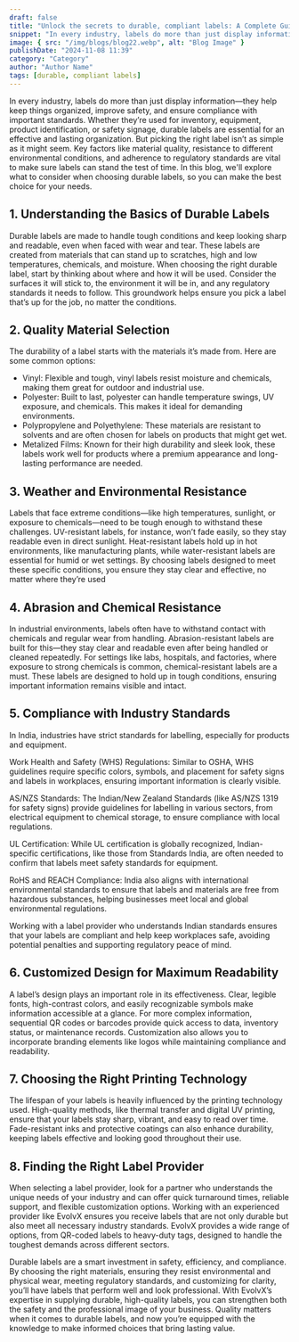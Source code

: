 ```yaml
---
draft: false
title: "Unlock the secrets to durable, compliant labels: A Complete Guide"
snippet: "In every industry, labels do more than just display information—they help keep things organized, improve safety..."
image: { src: "/img/blogs/blog22.webp", alt: "Blog Image" }
publishDate: "2024-11-08 11:39"
category: "Category"
author: "Author Name"
tags: [durable, compliant labels]
---
```


In every industry, labels do more than just display information—they help keep things organized, improve safety, and ensure compliance with important standards. Whether they’re used for inventory, equipment, product identification, or safety signage, durable labels are essential for an effective and lasting organization. But picking the right label isn’t as simple as it might seem. Key factors like material quality, resistance to different environmental conditions, and adherence to regulatory standards are vital to make sure labels can stand the test of time. In this blog, we'll explore what to consider when choosing durable labels, so you can make the best choice for your needs.

## 1. Understanding the Basics of Durable Labels

Durable labels are made to handle tough conditions and keep looking sharp and readable, even when faced with wear and tear. These labels are created from materials that can stand up to scratches, high and low temperatures, chemicals, and moisture. When choosing the right durable label, start by thinking about where and how it will be used. Consider the surfaces it will stick to, the environment it will be in, and any regulatory standards it needs to follow. This groundwork helps ensure you pick a label that’s up for the job, no matter the conditions.

## 2. Quality Material Selection

The durability of a label starts with the materials it’s made from. Here are some common options:

- Vinyl: Flexible and tough, vinyl labels resist moisture and chemicals, making them great for outdoor and industrial use.
- Polyester: Built to last, polyester can handle temperature swings, UV exposure, and chemicals. This makes it ideal for demanding environments.
- Polypropylene and Polyethylene: These materials are resistant to solvents and are often chosen for labels on products that might get wet.
- Metalized Films: Known for their high durability and sleek look, these labels work well for products where a premium appearance and long-lasting performance are needed.

## 3. Weather and Environmental Resistance

Labels that face extreme conditions—like high temperatures, sunlight, or exposure to chemicals—need to be tough enough to withstand these challenges. UV-resistant labels, for instance, won’t fade easily, so they stay readable even in direct sunlight. Heat-resistant labels hold up in hot environments, like manufacturing plants, while water-resistant labels are essential for humid or wet settings. By choosing labels designed to meet these specific conditions, you ensure they stay clear and effective, no matter where they’re used

## 4. Abrasion and Chemical Resistance

In industrial environments, labels often have to withstand contact with chemicals and regular wear from handling. Abrasion-resistant labels are built for this—they stay clear and readable even after being handled or cleaned repeatedly. For settings like labs, hospitals, and factories, where exposure to strong chemicals is common, chemical-resistant labels are a must. These labels are designed to hold up in tough conditions, ensuring important information remains visible and intact.

## 5. Compliance with Industry Standards

In India, industries have strict standards for labelling, especially for products and equipment.

Work Health and Safety (WHS) Regulations: Similar to OSHA, WHS guidelines require specific colors, symbols, and placement for safety signs and labels in workplaces, ensuring important information is clearly visible.

AS/NZS Standards: The Indian/New Zealand Standards (like AS/NZS 1319 for safety signs) provide guidelines for labelling in various sectors, from electrical equipment to chemical storage, to ensure compliance with local regulations.

UL Certification: While UL certification is globally recognized, Indian-specific certifications, like those from Standards India, are often needed to confirm that labels meet safety standards for equipment.

RoHS and REACH Compliance: India also aligns with international environmental standards to ensure that labels and materials are free from hazardous substances, helping businesses meet local and global environmental regulations.

Working with a label provider who understands Indian standards ensures that your labels are compliant and help keep workplaces safe, avoiding potential penalties and supporting regulatory peace of mind.

## 6. Customized Design for Maximum Readability

A label’s design plays an important role in its effectiveness. Clear, legible fonts, high-contrast colors, and easily recognizable symbols make information accessible at a glance. For more complex information, sequential QR codes or barcodes provide quick access to data, inventory status, or maintenance records. Customization also allows you to incorporate branding elements like logos while maintaining compliance and readability.

## 7. Choosing the Right Printing Technology

The lifespan of your labels is heavily influenced by the printing technology used. High-quality methods, like thermal transfer and digital UV printing, ensure that your labels stay sharp, vibrant, and easy to read over time. Fade-resistant inks and protective coatings can also enhance durability, keeping labels effective and looking good throughout their use.

## 8. Finding the Right Label Provider

When selecting a label provider, look for a partner who understands the unique needs of your industry and can offer quick turnaround times, reliable support, and flexible customization options. Working with an experienced provider like EvolvX ensures you receive labels that are not only durable but also meet all necessary industry standards. EvolvX provides a wide range of options, from QR-coded labels to heavy-duty tags, designed to handle the toughest demands across different sectors.

Durable labels are a smart investment in safety, efficiency, and compliance. By choosing the right materials, ensuring they resist environmental and physical wear, meeting regulatory standards, and customizing for clarity, you’ll have labels that perform well and look professional. With EvolvX’s expertise in supplying durable, high-quality labels, you can strengthen both the safety and the professional image of your business. Quality matters when it comes to durable labels, and now you’re equipped with the knowledge to make informed choices that bring lasting value.
